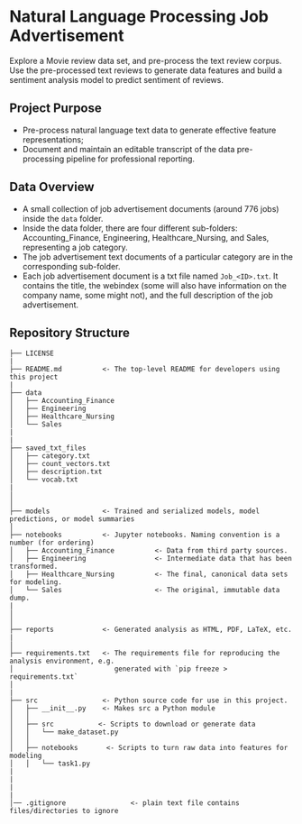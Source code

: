 # Natural Language Processing Job Advertisement
Explore a Movie review data set, and pre-process the text review corpus. Use the pre-processed text reviews to generate data features and build a sentiment analysis model to predict sentiment of reviews.


## Project Purpose
+ Pre-process natural language text data to generate effective feature representations;
+ Document and maintain an editable transcript of the data pre-processing pipeline for professional reporting.

## Data Overview
+ A small collection of job advertisement documents (around 776 jobs) inside the `data` folder.
+ Inside the data folder, there are four different sub-folders: Accounting_Finance, Engineering, Healthcare_Nursing, and Sales, representing a job category.
+ The job advertisement text documents of a particular category are in the corresponding sub-folder.
+ Each job advertisement document is a txt file named `Job_<ID>.txt`. It contains the title, the webindex (some will also have information on the company name, some might not), and the full description of the job advertisement.


## Repository Structure

```
├── LICENSE
|
├── README.md          <- The top-level README for developers using this project
|
├── data
│   ├── Accounting_Finance      
│   ├── Engineering                 
│   ├── Healthcare_Nursing          
│   └── Sales   
|
|
├── saved_txt_files
│   ├── category.txt      
│   ├── count_vectors.txt                 
│   ├── description.txt          
│   └── vocab.txt   
| 
│
│
├── models             <- Trained and serialized models, model predictions, or model summaries
│
├── notebooks          <- Jupyter notebooks. Naming convention is a number (for ordering)
│   ├── Accounting_Finance          <- Data from third party sources.
│   ├── Engineering                 <- Intermediate data that has been transformed.
│   ├── Healthcare_Nursing          <- The final, canonical data sets for modeling.
│   └── Sales                       <- The original, immutable data dump.
|
│                         
│                         
├── reports            <- Generated analysis as HTML, PDF, LaTeX, etc.
|
│
├── requirements.txt   <- The requirements file for reproducing the analysis environment, e.g.
│                         generated with `pip freeze > requirements.txt`
│
|
├── src                <- Python source code for use in this project.
│   ├── __init__.py    <- Makes src a Python module
│   │
│   ├── src           <- Scripts to download or generate data
│   │   └── make_dataset.py
│   │
│   ├── notebooks       <- Scripts to turn raw data into features for modeling
│   │   └── task1.py
|
|
|
|
│── .gitignore                <- plain text file contains files/directories to ignore

```
